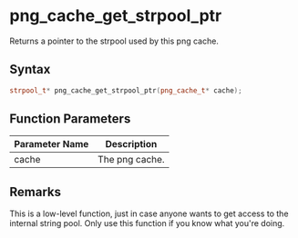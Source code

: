 
# png_cache_get_strpool_ptr

Returns a pointer to the strpool used by this png cache.

## Syntax

```cpp
strpool_t* png_cache_get_strpool_ptr(png_cache_t* cache);
```

## Function Parameters

Parameter Name | Description
--- | ---
cache | The png cache.

## Remarks

This is a low-level function, just in case anyone wants to get access to the internal string pool. Only use this function if you know what you're doing.
